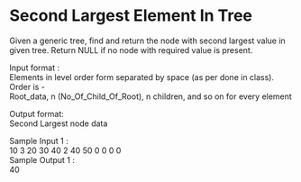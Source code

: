 # Second Largest Element In Tree




Given a generic tree, find and return the node with second largest value in given tree. Return NULL if no node with required value is present.                

Input format :          
Elements in level order form separated by space (as per done in class). Order is -                
Root_data, n (No_Of_Child_Of_Root), n children, and so on for every element                    

Output format:                
Second Largest node data               

Sample Input 1 :                
10 3 20 30 40 2 40 50 0 0 0 0                
Sample Output 1 :               
40              

